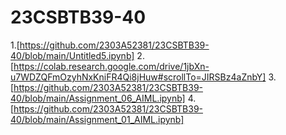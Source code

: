 # 23CSBTB39-40
1.[https://github.com/2303A52381/23CSBTB39-40/blob/main/Untitled5.ipynb]
2.[https://colab.research.google.com/drive/1jbXn-u7WDZQFmOzyhNxKniFR4Qi8jHuw#scrollTo=JIRSBz4aZnbY]
3.[https://github.com/2303A52381/23CSBTB39-40/blob/main/Assignment_06_AIML.ipynb]
4.[https://github.com/2303A52381/23CSBTB39-40/blob/main/Assignment_01_AIML.ipynb]



